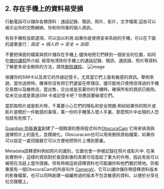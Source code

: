 [Title]: # (儲存的資訊)
[Order]: # (2)

## 2. 存在手機上的資料易受損

行動電話可以儲存各類資料：通話記錄、簡訊、照片、影片，文字檔案.這些可以揭示出你的交際網絡、你和你同事的個人資訊。

有些手機有加密選項，可以加以利用.如果你是使用安卓系統的手機，可以在下面的選單進行：*設定 -> 個人的 -> 安全 -> 加密*.

不要把保密的檔案與照片儲存在手機上.儘快地把它們移到一個安全的位置，如同在[備份課程](umbrella://lesson/backing-up)所介紹. 經常地清除你手機上的通話記錄、簡訊、通訊錄、照片等資料.了解更多安全刪除的方法，請見[刪除課程](umbrella://lesson/safely-deleting)。
![image](mobile3.png)

保護你的SIM卡以及其它的外接記憶卡，尤其當它們上面有敏感的資訊。舉例來說，當你送修時，確保你沒有把它們遺留在修理店，儘可能地只使用信得過的手機交易商以及維修店。當出售，交出或是丟棄你的手機時，確保所有的資訊已刪除。從未交出或是賣過SIM 卡或記憶卡吧？你應該要破壞它們。

當抓取照片或是影片時，千萬要小心它們的隱私和安全問題.例如如果你的照片或影片是關於一件敏感的事情，萬一你的手機落入壞人手裏，那麼照片中出現的人恐怕就有危險了。

[Guardian 防衛專案](https://guardianproject.info/)創建了一個開源的應用程式叫作[ObscuraCam](umbrella://tools/obscuracam) 它用來偵測與選擇照片上的面孔，並模糊化。Obscuracam也可以用來刪除原始檔案，如果你可以設定一處伺服器它可以方便地把照片上傳到那裏。

Metadata詮釋資料例如照片的識別，位置也會一併被記錄在照片或影片中. 在某些實例中，這樣的資訊對於查證影像的真實可信度起了重大的作用，因此有些可以被用在法庭上當作證據。但有時候這些詮釋資料也可能讓你和他們置於險地。防衛專案有一個ObscuraCam的外掛叫作 [CameraV](https://guardianproject.info/apps/camerav/)，它可以讓你儲存帶詮釋資料版本的影像檔案，也可以同時創建一組編修過的版本不包含敏感的資料，以便於分享在社交媒體上。
